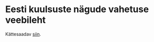 # Eesti kuulsuste nägude vahetuse veebileht

Kättesaadav [siin](http://tarmo.pungas.ee/eesti-tuntud-inimeste-nagude-vahetus/).
